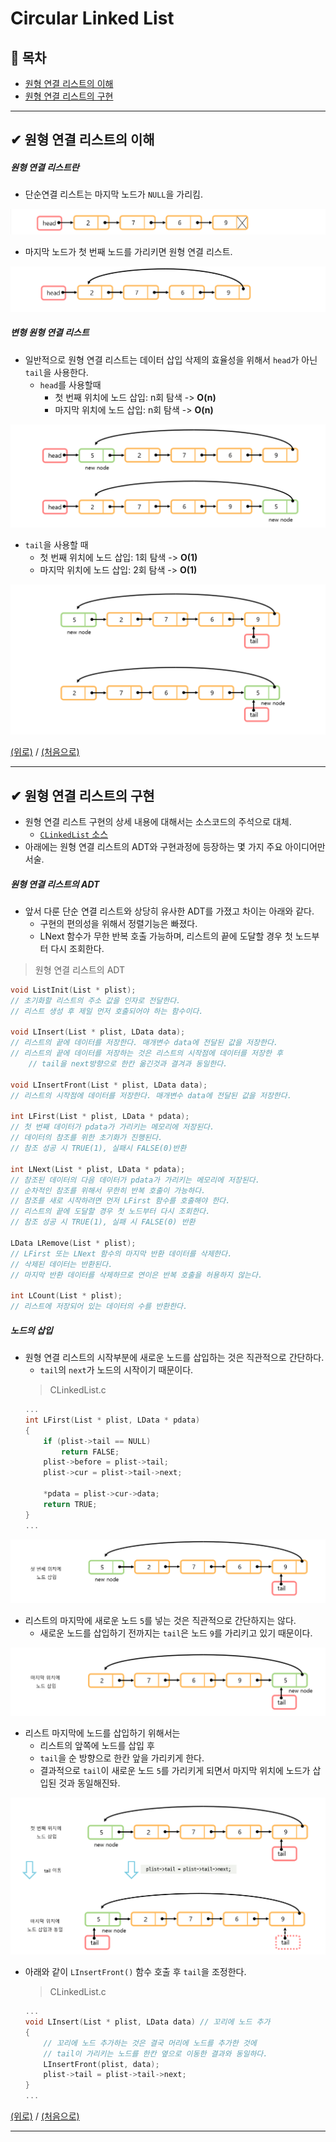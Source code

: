 ﻿# Circular Linked List
##  📝 목차
- [원형 연결 리스트의 이해](https://github.com/choisb/Study-DataStructure/tree/master/03_CircularLinkedList#-원형-연결-리스트의-이해)
- [원형 연결 리스트의 구현](https://github.com/choisb/Study-DataStructure/tree/master/03_CircularLinkedList#-원형-연결-리스트의-구현)
___
## ✔ 원형 연결 리스트의 이해
##### 원형 연결 리스트란
- 단순연결 리스트는 마지막 노드가 `NULL`을 가리킴.

![단순 연결 리스트 도표](../img/01_LinkedList.png)
- 마지막 노드가 첫 번째 노드를 가리키면 원형 연결 리스트.

![원형 연결 리스트](../img/03_CircularLinkedList.png)

##### 변형 원형 연결 리스트
- 일반적으로 원형 연결 리스트는 데이터 삽입 삭제의 효율성을 위해서 `head`가 아닌 `tail`을 사용한다. 
  - `head`를 사용할때
    - 첫 번째 위치에 노드 삽입: n회 탐색 -> **O(n)**
    - 마지막 위치에 노드 삽입: n회 탐색 -> **O(n)**

![원형 연결 리스트 삽입 head](../img/04_CircularLinkedListHead.png)

  - `tail`을 사용할 때
    - 첫 번째 위치에 노드 삽입: 1회 탐색 -> **O(1)**
    - 마지막 위치에 노드 삽입: 2회 탐색 -> **O(1)**

![원형 연결 리스트 삽입 tail](../img/05_CircularLinkedListTail.png)

[(위로)](https://github.com/choisb/Study-DataStructure/tree/master/03_CircularLinkedList) / [(처음으로)](https://github.com/choisb/Study-DataStructure/blob/master/README.md#data-structure)

___
## ✔ 원형 연결 리스트의 구현
- 원형 연결 리스트 구현의 상세 내용에 대해서는 소스코드의 주석으로 대체.
  - [`CLinkedList` 소스](https://github.com/choisb/Study-DataStructure/tree/master/03_CircularLinkedList/CLinkedList)
- 아래에는 원형 연결 리스트의 ADT와 구현과정에 등장하는 몇 가지 주요 아이디어만 서술.
 
##### 원형 연결 리스트의 ADT

- 앞서 다룬 단순 연결 리스트와 상당히 유사한 ADT를 가졌고 차이는 아래와 같다.
  - 구현의 편의성을 위해서 정렬기능은 빠졌다.
  - LNext 함수가 무한 반복 호출 가능하며, 리스트의 끝에 도달할 경우 첫 노드부터 다시 조회한다.
> 원형 연결 리스트의 ADT
```c
void ListInit(List * plist);
// 초기화할 리스트의 주소 값을 인자로 전달한다.
// 리스트 생성 후 제일 먼저 호출되어야 하는 함수이다.

void LInsert(List * plist, LData data);
// 리스트의 끝에 데이터를 저장한다. 매개변수 data에 전달된 값을 저장한다.
// 리스트의 끝에 데이터를 저장하는 것은 리스트의 시작점에 데이터를 저장한 후 
    // tail을 next방향으로 한칸 옮긴것과 결겨과 동일한다.

void LInsertFront(List * plist, LData data);
// 리스트의 시작점에 데이터를 저장한다. 매개변수 data에 전달된 값을 저장한다.

int LFirst(List * plist, LData * pdata);
// 첫 번째 데이터가 pdata가 가리키는 메모리에 저장된다.
// 데이터의 참조를 위한 초기화가 진행된다.
// 참조 성공 시 TRUE(1), 실패시 FALSE(0)반환

int LNext(List * plist, LData * pdata);
// 참조된 데이터의 다음 데이터가 pdata가 가리키는 메모리에 저장된다.
// 순차적인 참조를 위해서 무한히 반복 호출이 가능하다.
// 참조를 새로 시작하려면 먼저 LFirst 함수를 호출해야 한다.
// 리스트의 끝에 도달할 경우 첫 노드부터 다시 조회한다.
// 참조 성공 시 TRUE(1), 실패 시 FALSE(0) 반환

LData LRemove(List * plist);
// LFirst 또는 LNext 함수의 마지막 반환 데이터를 삭제한다.
// 삭제된 데이터는 반환된다.
// 마지막 반환 데이터를 삭제하므로 연이은 반복 호출을 허용하지 않는다.

int LCount(List * plist);
// 리스트에 저장되어 있는 데이터의 수를 반환한다.

```

##### 노드의 삽입
- 원형 연결 리스트의 시작부분에 새로운 노드를 삽입하는 것은 직관적으로 간단하다.
  - `tail`의 `next`가 노드의 시작이기 때문이다.
  > CLinkedList.c
    ```c
    ...
    int LFirst(List * plist, LData * pdata)
    {
        if (plist->tail == NULL)
            return FALSE;
        plist->before = plist->tail;
        plist->cur = plist->tail->next;

        *pdata = plist->cur->data;
        return TRUE;
    }
    ...
    ``` 
![원형 연결 리스트 삽입(앞쪽)](../img/06_CircularLinkedListInsert01.png)

- 리스트의 마지막에 새로운 노드 `5`를 넣는 것은 직관적으로 간단하지는 않다.
  - 새로운 노드를 삽입하기 전까지는 `tail`은 노드 `9`를 가리키고 있기 때문이다.

![원형 연결 리스트 삽입(뒤쪽)](../img/07_CircularLinkedListInsert02.png)

- 리스트 마지막에 노드를 삽입하기 위해서는
  - 리스트의 앞쪽에 노드를 삽입 후
  - `tail`을 순 방향으로 한칸 앞을 가리키게 한다.
  - 결과적으로 `tail`이 새로운 노드 `5`를 가리키게 되면서 마지막 위치에 노드가 삽입된 것과 동일해진돠.

![원형 연결 리스트 삽입(뒤쪽 삽입 방법)](../img/08_CircularLinkedListInsert03.png)
- 아래와 같이 `LInsertFront()` 함수 호출 후 `tail`을 조정한다.

  > CLinkedList.c
    ```c
    ...
    void LInsert(List * plist, LData data) // 꼬리에 노드 추가
    {
        // 꼬리에 노드 추가하는 것은 결국 머리에 노드를 추가한 것에 
        // tail이 가리키는 노드를 한칸 옆으로 이동한 결과와 동일하다.
        LInsertFront(plist, data);
        plist->tail = plist->tail->next;    
    }
    ...
    ```
[(위로)](https://github.com/choisb/Study-DataStructure/tree/master/03_CircularLinkedList) / [(처음으로)](https://github.com/choisb/Study-DataStructure/blob/master/README.md#data-structure)
___